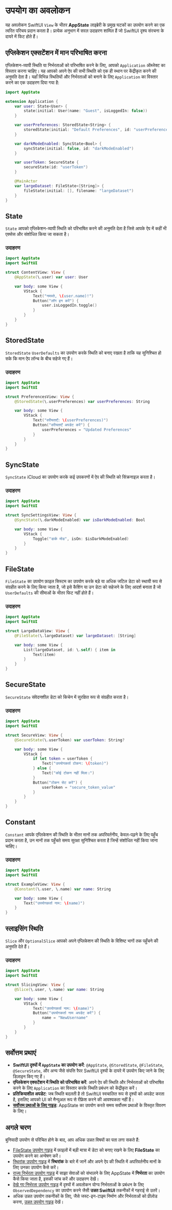 # उपयोग का अवलोकन

यह अवलोकन SwiftUI `View` के भीतर **AppState** लाइब्रेरी के प्रमुख घटकों का उपयोग करने का एक त्वरित परिचय प्रदान करता है। प्रत्येक अनुभाग में सरल उदाहरण शामिल हैं जो SwiftUI दृश्य संरचना के दायरे में फिट होते हैं।

## एप्लिकेशन एक्सटेंशन में मान परिभाषित करना

एप्लिकेशन-व्यापी स्थिति या निर्भरताओं को परिभाषित करने के लिए, आपको `Application` ऑब्जेक्ट का विस्तार करना चाहिए। यह आपको अपने ऐप की सभी स्थिति को एक ही स्थान पर केंद्रीकृत करने की अनुमति देता है। यहाँ विभिन्न स्थितियों और निर्भरताओं को बनाने के लिए `Application` का विस्तार करने का एक उदाहरण दिया गया है:

```swift
import AppState

extension Application {
    var user: State<User> {
        state(initial: User(name: "Guest", isLoggedIn: false))
    }

    var userPreferences: StoredState<String> {
        storedState(initial: "Default Preferences", id: "userPreferences")
    }

    var darkModeEnabled: SyncState<Bool> {
        syncState(initial: false, id: "darkModeEnabled")
    }

    var userToken: SecureState {
        secureState(id: "userToken")
    }

    @MainActor
    var largeDataset: FileState<[String]> {
        fileState(initial: [], filename: "largeDataset")
    }
}
```

## State

`State` आपको एप्लिकेशन-व्यापी स्थिति को परिभाषित करने की अनुमति देता है जिसे आपके ऐप में कहीं भी एक्सेस और संशोधित किया जा सकता है।

### उदाहरण

```swift
import AppState
import SwiftUI

struct ContentView: View {
    @AppState(\.user) var user: User

    var body: some View {
        VStack {
            Text("नमस्ते, \(user.name)!")
            Button("लॉग इन करें") {
                user.isLoggedIn.toggle()
            }
        }
    }
}
```

## StoredState

`StoredState` `UserDefaults` का उपयोग करके स्थिति को बनाए रखता है ताकि यह सुनिश्चित हो सके कि मान ऐप लॉन्च के बीच सहेजे गए हैं।

### उदाहरण

```swift
import AppState
import SwiftUI

struct PreferencesView: View {
    @StoredState(\.userPreferences) var userPreferences: String

    var body: some View {
        VStack {
            Text("वरीयताएँ: \(userPreferences)")
            Button("वरीयताएँ अपडेट करें") {
                userPreferences = "Updated Preferences"
            }
        }
    }
}
```

## SyncState

`SyncState` iCloud का उपयोग करके कई उपकरणों में ऐप की स्थिति को सिंक्रनाइज़ करता है।

### उदाहरण

```swift
import AppState
import SwiftUI

struct SyncSettingsView: View {
    @SyncState(\.darkModeEnabled) var isDarkModeEnabled: Bool

    var body: some View {
        VStack {
            Toggle("डार्क मोड", isOn: $isDarkModeEnabled)
        }
    }
}
```

## FileState

`FileState` का उपयोग फ़ाइल सिस्टम का उपयोग करके बड़े या अधिक जटिल डेटा को स्थायी रूप से संग्रहीत करने के लिए किया जाता है, जो इसे कैशिंग या उन डेटा को सहेजने के लिए आदर्श बनाता है जो `UserDefaults` की सीमाओं के भीतर फिट नहीं होते हैं।

### उदाहरण

```swift
import AppState
import SwiftUI

struct LargeDataView: View {
    @FileState(\.largeDataset) var largeDataset: [String]

    var body: some View {
        List(largeDataset, id: \.self) { item in
            Text(item)
        }
    }
}
```

## SecureState

`SecureState` संवेदनशील डेटा को किचेन में सुरक्षित रूप से संग्रहीत करता है।

### उदाहरण

```swift
import AppState
import SwiftUI

struct SecureView: View {
    @SecureState(\.userToken) var userToken: String?

    var body: some View {
        VStack {
            if let token = userToken {
                Text("उपयोगकर्ता टोकन: \(token)")
            } else {
                Text("कोई टोकन नहीं मिला।")
            }
            Button("टोकन सेट करें") {
                userToken = "secure_token_value"
            }
        }
    }
}
```

## Constant

`Constant` आपके एप्लिकेशन की स्थिति के भीतर मानों तक अपरिवर्तनीय, केवल-पढ़ने के लिए पहुँच प्रदान करता है, उन मानों तक पहुँचते समय सुरक्षा सुनिश्चित करता है जिन्हें संशोधित नहीं किया जाना चाहिए।

### उदाहरण

```swift
import AppState
import SwiftUI

struct ExampleView: View {
    @Constant(\.user, \.name) var name: String

    var body: some View {
        Text("उपयोगकर्ता नाम: \(name)")
    }
}
```

## स्लाइसिंग स्थिति

`Slice` और `OptionalSlice` आपको अपने एप्लिकेशन की स्थिति के विशिष्ट भागों तक पहुँचने की अनुमति देते हैं।

### उदाहरण

```swift
import AppState
import SwiftUI

struct SlicingView: View {
    @Slice(\.user, \.name) var name: String

    var body: some View {
        VStack {
            Text("उपयोगकर्ता नाम: \(name)")
            Button("उपयोगकर्ता नाम अपडेट करें") {
                name = "NewUsername"
            }
        }
    }
}
```

## सर्वोत्तम प्रथाएं

- **SwiftUI दृश्यों में `AppState` का उपयोग करें**: `@AppState`, `@StoredState`, `@FileState`, `@SecureState`, और अन्य जैसे संपत्ति रैपर SwiftUI दृश्यों के दायरे में उपयोग किए जाने के लिए डिज़ाइन किए गए हैं।
- **एप्लिकेशन एक्सटेंशन में स्थिति को परिभाषित करें**: अपने ऐप की स्थिति और निर्भरताओं को परिभाषित करने के लिए `Application` का विस्तार करके स्थिति प्रबंधन को केंद्रीकृत करें।
- **प्रतिक्रियाशील अपडेट**: जब स्थिति बदलती है तो SwiftUI स्वचालित रूप से दृश्यों को अपडेट करता है, इसलिए आपको UI को मैन्युअल रूप से रीफ्रेश करने की आवश्यकता नहीं है।
- **[सर्वोत्तम प्रथाओं के लिए गाइड](./best-practices.md)**: AppState का उपयोग करते समय सर्वोत्तम प्रथाओं के विस्तृत विवरण के लिए।

## अगले चरण

बुनियादी उपयोग से परिचित होने के बाद, आप अधिक उन्नत विषयों का पता लगा सकते हैं:

- [FileState उपयोग गाइड](./usage-filestate.md) में फ़ाइलों में बड़ी मात्रा में डेटा को बनाए रखने के लिए **FileState** का उपयोग करने का अन्वेषण करें।
- [स्थिरांक उपयोग गाइड](./usage-constant.md) में **स्थिरांक** के बारे में जानें और अपने ऐप की स्थिति में अपरिवर्तनीय मानों के लिए उनका उपयोग कैसे करें।
- [राज्य निर्भरता उपयोग गाइड](./usage-state-dependency.md) में साझा सेवाओं को संभालने के लिए AppState में **निर्भरता** का उपयोग कैसे किया जाता है, इसकी जांच करें और उदाहरण देखें।
- [देखे गए निर्भरता उपयोग गाइड](./usage-observeddependency.md) में दृश्यों में अवलोकन योग्य निर्भरताओं के प्रबंधन के लिए `ObservedDependency` का उपयोग करने जैसी **उन्नत SwiftUI** तकनीकों में गहराई से उतरें।
- अधिक उन्नत उपयोग तकनीकों के लिए, जैसे जस्ट-इन-टाइम निर्माण और निर्भरताओं को प्रीलोड करना, [उन्नत उपयोग गाइड](./advanced-usage.md) देखें।
